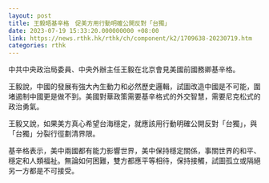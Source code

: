 ```yaml
---
layout: post
title: 王毅晤基辛格　促美方用行動明確公開反對「台獨」
date: 2023-07-19 15:33:20.000000000 +08:00
link: https://news.rthk.hk/rthk/ch/component/k2/1709638-20230719.htm
categories: rthk
---
```


中共中央政治局委員、中央外辦主任王毅在北京會見美國前國務卿基辛格。

王毅說，中國的發展有強大內生動力和必然歷史邏輯，試圖改造中國是不可能，圍堵遏制中國更是做不到。美國對華政策需要基辛格式的外交智慧，需要尼克松式的政治勇氣。

王毅又說，如果美方真心希望台海穩定，就應該用行動明確公開反對「台獨」，與「台獨」分裂行徑劃清界限。

基辛格表示，美中兩國都有能力影響世界，美中保持穩定關係，事關世界的和平、穩定和人類福祉。無論如何困難，雙方都應平等相待，保持接觸，試圖孤立或隔絕另一方都是不可接受。
